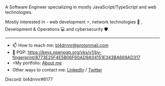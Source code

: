 A Software Engineer specializing in mostly JavaScript/TypeScript and web technologies.

Mostly interested in - web development ⚡️, network technologies 📡 , Development & Operations 💻 and cybersecurity 🛡.

---

- 📫 How to reach me: bl4drnnr@protonmail.com
- 🔑 PGP: https://keys.openpgp.org/vks/v1/by-fingerprint/8773E25F4E5B06F60AD9A04151E343BA669AD317
- ⚡️My portfolio: [About me](https://bl4drnnr.github.io/portfolio-page/)
- Other ways to contact me: [LinkedIn](https://www.linkedin.com/in/mikhail-bahdashych-a8561a209/) / [Twitter](https://twitter.com/bl4drnnr)

Discord: bl4drnnr#6177
